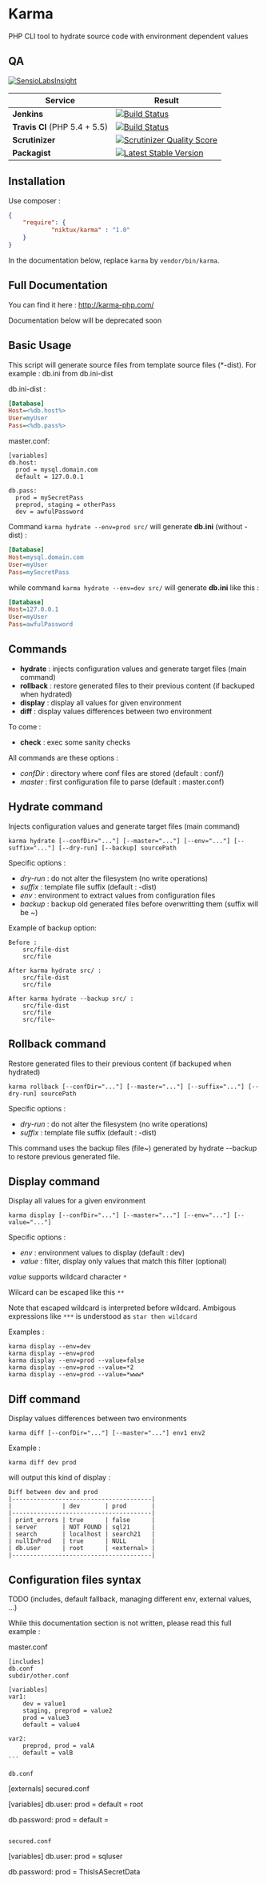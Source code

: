 Karma 
=====

PHP CLI tool to hydrate source code with environment dependent values 


QA
--

[![SensioLabsInsight](https://insight.sensiolabs.com/projects/94083ab1-1613-46c1-b380-ec575926ae39/big.png)](https://insight.sensiolabs.com/projects/94083ab1-1613-46c1-b380-ec575926ae39)

Service | Result
--- | ---
**Jenkins** | [![Build Status](http://jenkins.deboo.fr/job/Karma/badge/icon)](http://jenkins.deboo.fr/job/Karma/)
**Travis CI** (PHP 5.4 + 5.5) | [![Build Status](https://travis-ci.org/Niktux/karma.png?branch=master)](https://travis-ci.org/Niktux/karma)
**Scrutinizer** | [![Scrutinizer Quality Score](https://scrutinizer-ci.com/g/Niktux/karma/badges/quality-score.png?s=595d09c72316b5e706c3f78fb00807bc6b1515f1)](https://scrutinizer-ci.com/g/Niktux/karma/)
**Packagist** | [![Latest Stable Version](https://poser.pugx.org/niktux/karma/v/stable.png)](https://packagist.org/packages/niktux/karma)

Installation
------------
Use composer :
```json
{
    "require": {
		    "niktux/karma" : "1.0"
    }
}
```
In the documentation below, replace ```karma``` by ```vendor/bin/karma```.

Full Documentation
------------------
You can find it here : http://karma-php.com/

Documentation below will be deprecated soon


Basic Usage 
-----------
This script will generate source files from template source files (*-dist).
For example : db.ini from db.ini-dist

db.ini-dist :
```ini
[Database]
Host=<%db.host%>
User=myUser
Pass=<%db.pass%>
```
master.conf:
```
[variables]
db.host:
  prod = mysql.domain.com
  default = 127.0.0.1
  
db.pass:
  prod = mySecretPass
  preprod, staging = otherPass
  dev = awfulPassword
```

Command ```karma hydrate --env=prod src/``` will generate **db.ini** (without -dist) :

```ini
[Database]
Host=mysql.domain.com
User=myUser
Pass=mySecretPass
```

while command ```karma hydrate --env=dev src/``` will generate **db.ini** like this :

```ini
[Database]
Host=127.0.0.1
User=myUser
Pass=awfulPassword
```

Commands
--------

* **hydrate** : injects configuration values and generate target files (main command)
* **rollback** : restore generated files to their previous content (if backuped when hydrated)
* **display** : display all values for given environment
* **diff** : display values differences between two environment

To come : 
* **check** : exec some sanity checks

All commands are these options : 
* *confDir* : directory where conf files are stored (default : conf/)
* *master* : first configuration file to parse (default : master.conf)

Hydrate command
---------------
Injects configuration values and generate target files (main command)
```
karma hydrate [--confDir="..."] [--master="..."] [--env="..."] [--suffix="..."] [--dry-run] [--backup] sourcePath
```

Specific options :
* *dry-run* : do not alter the filesystem (no write operations)
* *suffix* : template file suffix (default : -dist)
* *env* : environment to extract values from configuration files
* *backup* : backup old generated files before overwritting them (suffix will be ~)
 
Example of backup option:
```
Before :
    src/file-dist
    src/file

After karma hydrate src/ :
    src/file-dist
    src/file
    
After karma hydrate --backup src/ :    
    src/file-dist
    src/file
    src/file~
```

Rollback command
----------------
Restore generated files to their previous content (if backuped when hydrated)
```
karma rollback [--confDir="..."] [--master="..."] [--suffix="..."] [--dry-run] sourcePath
```

Specific options :
* *dry-run* : do not alter the filesystem (no write operations)
* *suffix* : template file suffix (default : -dist)

This command uses the backup files (file~) generated by hydrate --backup to restore previous generated file.



Display command
---------------
Display all values for a given environment

```
karma display [--confDir="..."] [--master="..."] [--env="..."] [--value="..."]
```

Specific options :
* *env* : environment values to display (default : dev)
* *value* : filter, display only values that match this filter (optional)

*value* supports wildcard character ```*``` 

Wilcard can be escaped like this ```**```

Note that escaped wildcard is interpreted before wildcard. Ambigous expressions like ```***``` is understood as ```star then wildcard```

Examples : 
```
karma display --env=dev
karma display --env=prod
karma display --env=prod --value=false
karma display --env=prod --value=*2
karma display --env=prod --value=*www*
```

Diff command
------------
Display values differences between two environments

```
karma diff [--confDir="..."] [--master="..."] env1 env2
```


Example : 
```
karma diff dev prod
```

will output this kind of display :

```
Diff between dev and prod
|---------------------------------------|
|              | dev       | prod       |
|---------------------------------------|
| print_errors | true      | false      |
| server       | NOT FOUND | sql21      |
| search       | localhost | search21   |
| nullInProd   | true      | NULL       |
| db.user      | root      | <external> |
|---------------------------------------|
```

Configuration files syntax
--------------------------
TODO
(includes, default fallback, managing different env, external values, ...)

While this documentation section is not written, please read this full example : 

master.conf
````
[includes]
db.conf
subdir/other.conf

[variables]
var1:
    dev = value1
    staging, preprod = value2
    prod = value3
    default = value4
    
var2:
    preprod, prod = valA
    default = valB
```

db.conf
````
[externals]
secured.conf

[variables]
db.user:
    prod = <external>
    default = root
    
db.password:
    prod = <external>
    default = 
```

secured.conf
````
[variables]
db.user:
    prod = sqluser

db.password:
    prod = ThisIsASecretData
```



